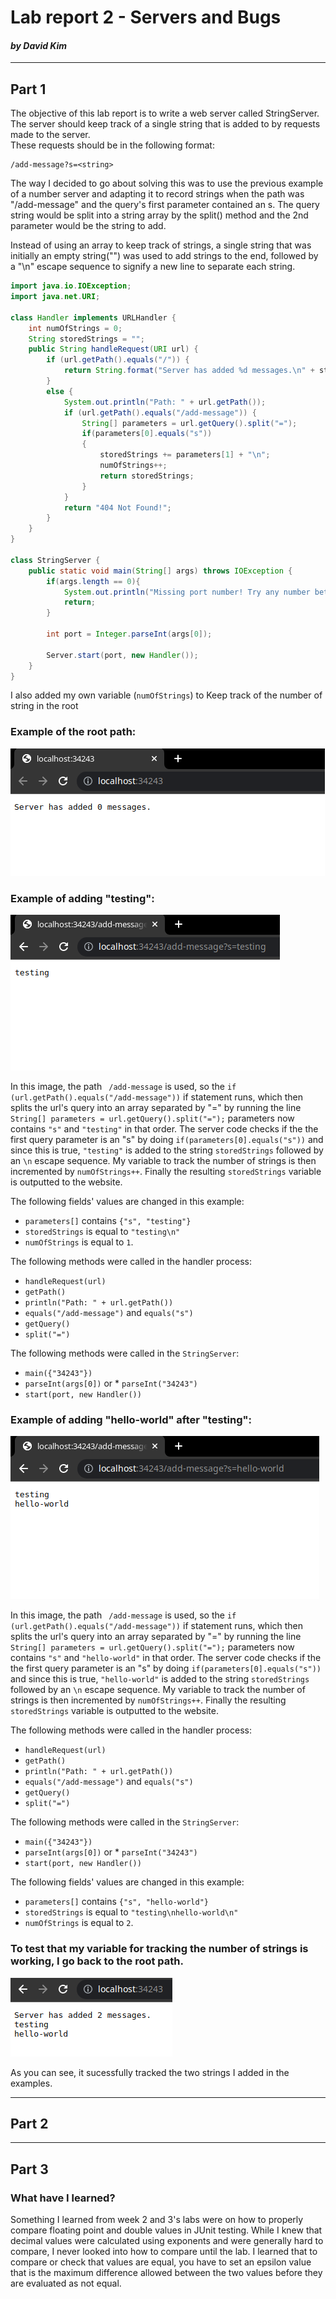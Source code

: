 # Lab report 2 - Servers and Bugs
#### *by David Kim*
---
## Part 1
The objective of this lab report is to write a web server called StringServer.
The server should keep track of a single string that is added to by requests made to the server.
<br>
These requests should be in the following format:

```
/add-message?s=<string>
```
The way I decided to go about solving this was to use the previous example of a number server 
and adapting it to record strings when the path was "/add-message" and the query's first parameter
contained an s. The query string would be split into a string array by the split() method
and the 2nd parameter would be the string to add.

Instead of using an array to keep track of strings, a single string that was initially an empty string("")
was used to add strings to the end, followed by a "\n" escape sequence to signify a new line to separate
each string.


```java
import java.io.IOException;
import java.net.URI;

class Handler implements URLHandler {
    int numOfStrings = 0;
    String storedStrings = "";
    public String handleRequest(URI url) {
        if (url.getPath().equals("/")) {
            return String.format("Server has added %d messages.\n" + storedStrings, numOfStrings);
        }
        else {
            System.out.println("Path: " + url.getPath());
            if (url.getPath().equals("/add-message")) {
                String[] parameters = url.getQuery().split("=");
                if(parameters[0].equals("s"))
                {
                    storedStrings += parameters[1] + "\n";
                    numOfStrings++;
                    return storedStrings;
                }
            }
            return "404 Not Found!";
        }
    }
}

class StringServer {
    public static void main(String[] args) throws IOException {
        if(args.length == 0){
            System.out.println("Missing port number! Try any number between 1024 to 49151");
            return;
        }

        int port = Integer.parseInt(args[0]);

        Server.start(port, new Handler());
    }
}

```


I also added my own variable (`numOfStrings`) to Keep track of the number of string in the root

### Example of the root path:

![Image](/pngs/lab2/part1-screenshot1.png)

### Example of adding "testing":

![Image](/pngs/lab2/part1-screenshot2.png)

In this image, the path ` /add-message` is used, so the `if (url.getPath().equals("/add-message"))` if statement runs, 
which then splits the url's query into an array separated by "=" by running the line  `String[] parameters = url.getQuery().split("=");` 
parameters now contains `"s"` and `"testing"` in that order. The server code checks if the the first query parameter is an "s" by doing 
`if(parameters[0].equals("s"))` and since this is true, `"testing"` is added to the string ``storedStrings`` followed by an `\n` 
escape sequence. My variable to track the number of strings is then incremented by `numOfStrings++`. Finally the resulting `storedStrings` 
variable is outputted to the website.

The following fields' values are changed in this example:
* `parameters[]` contains `{"s", "testing"}`
* `storedStrings` is equal to `"testing\n"`
* `numOfStrings` is equal to `1`.

The following methods were called in the handler process:
* `handleRequest(url)`
* `getPath()`
* `println("Path: " + url.getPath())`
* `equals("/add-message")` and `equals("s")`
* `getQuery()`
* `split("=")`

The following methods were called in the `StringServer`:
* `main({"34243"})`
* `parseInt(args[0])` or * `parseInt("34243")`
* `start(port, new Handler())`

### Example of adding "hello-world" after "testing":

![Image](/pngs/lab2/part1-screenshot3.png)


In this image, the path ` /add-message` is used, so the `if (url.getPath().equals("/add-message"))` if statement runs, 
which then splits the url's query into an array separated by "=" by running the line  `String[] parameters = url.getQuery().split("=");` 
parameters now contains `"s"` and `"hello-world"` in that order. The server code checks if the the first query parameter is an "s" by doing 
`if(parameters[0].equals("s"))` and since this is true, `"hello-world"` is added to the string ``storedStrings`` followed by an `\n` 
escape sequence. My variable to track the number of strings is then incremented by `numOfStrings++`. Finally the resulting `storedStrings` 
variable is outputted to the website.

The following methods were called in the handler process:
* `handleRequest(url)`
* `getPath()`
* `println("Path: " + url.getPath())`
* `equals("/add-message")` and `equals("s")`
* `getQuery()`
* `split("=")`

The following methods were called in the `StringServer`:
* `main({"34243"})`
* `parseInt(args[0])` or * `parseInt("34243")`
* `start(port, new Handler())`


The following fields' values are changed in this example:
* `parameters[]` contains `{"s", "hello-world"}`
* `storedStrings` is equal to `"testing\nhello-world\n"`
* `numOfStrings` is equal to `2`.

### To test that my variable for tracking the number of strings is working, I go back to the root path.

![Image](/pngs/lab2/part1-screenshot4.png)

As you can see, it sucessfully tracked the two strings I added in the examples.

---

## Part 2
---
## Part 3
### What have I learned?

Something I learned from week 2 and 3's labs were on how to properly compare floating point and double values in 
JUnit testing. While I knew that decimal values were calculated using exponents and were generally hard to compare,
I never looked into how to compare until the lab. I learned that to compare or check that values are equal, you have
to set an epsilon value that is the maximum difference allowed between the two values before they are evaluated as 
not equal.